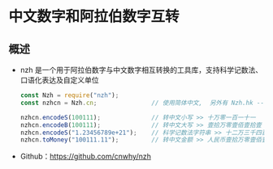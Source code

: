 # 中文数字和阿拉伯数字互转

## 概述

+ nzh 是一个用于阿拉伯数字与中文数字相互转换的工具库，支持科学记数法、口语化表达及自定义单位

  ```js
  const Nzh = require("nzh");
  const nzhcn = Nzh.cn;               // 使用简体中文,  另外有 Nzh.hk -- 繁体中文

  nzhcn.encodeS(100111);              // 转中文小写 >> 十万零一百一十一
  nzhcn.encodeB(100111);              // 转中文大写 >> 壹拾万零壹佰壹拾壹
  nzhcn.encodeS("1.23456789e+21");    // 科学记数法字符串 >> 十二万三千四百五十六万万七千八百九十万亿
  nzhcn.toMoney("100111.11");         // 转中文金额 >> 人民币壹拾万零壹佰壹拾壹元壹角壹分
  ```

+ Github：https://github.com/cnwhy/nzh
